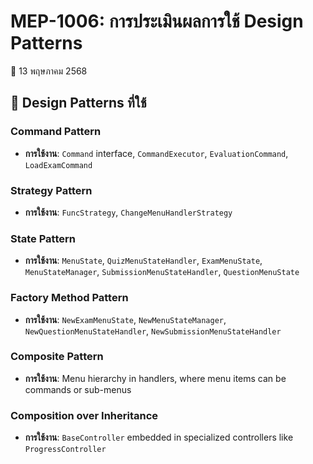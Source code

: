 # MEP-1006: การประเมินผลการใช้ Design Patterns
📅 13 พฤษภาคม 2568

## 🎨 Design Patterns ที่ใช้

### Command Pattern
- **การใช้งาน**: `Command` interface, `CommandExecutor`, `EvaluationCommand`, `LoadExamCommand`

### Strategy Pattern
- **การใช้งาน**: `FuncStrategy`, `ChangeMenuHandlerStrategy`

### State Pattern
- **การใช้งาน**: `MenuState`, `QuizMenuStateHandler`, `ExamMenuState`, `MenuStateManager`, `SubmissionMenuStateHandler`, `QuestionMenuState`

### Factory Method Pattern
- **การใช้งาน**: `NewExamMenuState`, `NewMenuStateManager`, `NewQuestionMenuStateHandler`, `NewSubmissionMenuStateHandler`

### Composite Pattern
- **การใช้งาน**: Menu hierarchy in handlers, where menu items can be commands or sub-menus

### Composition over Inheritance
- **การใช้งาน**: `BaseController` embedded in specialized controllers like `ProgressController`



